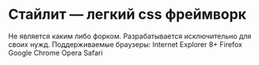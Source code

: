 Стайлит — легкий css фреймворк
=======
Не является каким либо форком. Разрабатывается исключительно для своих нужд.
Поддерживаемые браузеры:
    Internet Explorer 8+
    Firefox
    Google Chrome
    Opera
    Safari